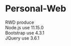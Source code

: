# Personal-Web
RWD produce </br>
Node.js use 11.15.0 </br>
Bootstrap use 4.3.1</br>
JQuery use 3.6.1 </br>
